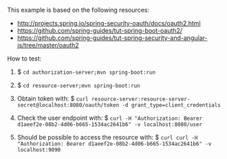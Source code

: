 This example is based on the following resources:

 - http://projects.spring.io/spring-security-oauth/docs/oauth2.html
 - https://github.com/spring-guides/tut-spring-boot-oauth2/
 - https://github.com/spring-guides/tut-spring-security-and-angular-js/tree/master/oauth2



How to test:

1. $ `cd authorization-server;mvn spring-boot:run`
2. $ `cd resource-server;mvn spring-boot:run`

3. Obtain token with: $ `curl resource-server:resource-server-secret@localhost:8080/oauth/token -d grant_type=client_credentials`
4. Check the user endpoint with: $ `curl -H "Authorization: Bearer d1aeef2e-08b2-4d06-b665-1534ac2641b6" -v localhost:8080/user`
5. Should be possible to access the resource with: $ `curl curl -H "Authorization: Bearer d1aeef2e-08b2-4d06-b665-1534ac2641b6" -v localhost:9090`